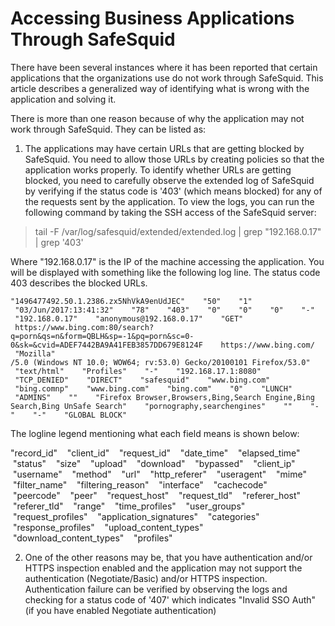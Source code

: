 # Accessing Business Applications Through SafeSquid

There have been several instances where it has been reported that certain applications that the organizations use do not work through SafeSquid. This article describes a generalized way of identifying what is wrong with the application and solving it.

There is more than one reason because of why the application may not work through SafeSquid. They can be listed as:

1) The applications may have certain URLs that are getting blocked by SafeSquid. You need to allow those URLs by creating policies so that the application works properly. To identify whether URLs are getting blocked, you need to carefully observe the extended log of SafeSquid by verifying if the status code is '403' (which means blocked) for any of the requests sent by the application. To view the logs, you can run the following command by taking the SSH access of the SafeSquid server:

> tail -F /var/log/safesquid/extended/extended.log | grep "192.168.0.17" | grep '403'

Where "192.168.0.17" is the IP of the machine accessing the application. You will be displayed with something like the following log line. The status code 403 describes the blocked URLs.
```
"1496477492.50.1.2386.zx5NhVkA9enUdJEC"    "50"    "1"    "03/Jun/2017:13:41:32"    "78"    "403"    "0"    "0"    "0"    "-"    "192.168.0.17"    "anonymous@192.168.0.17"    "GET"    https://www.bing.com:80/search?q=porn&qs=n&form=QBLH&sp=-1&pq=porn&sc=0-0&sk=&cvid=ADEF7442BA9A41FEB3857DD679E8124F    https://www.bing.com/  "Mozilla"
/5.0 (Windows NT 10.0; WOW64; rv:53.0) Gecko/20100101 Firefox/53.0"    "text/html"    "Profiles"    "-"    "192.168.17.1:8080"    "TCP_DENIED"    "DIRECT"    "safesquid"    "www.bing.com"    "bing.comnp"    "www.bing.com"    "bing.com"    "0"    "LUNCH"    "ADMINS"    ""    "Firefox Browser,Browsers,Bing,Search Engine,Bing Search,Bing UnSafe Search"    "pornography,searchengines"    ""    "-"    "-"    "GLOBAL BLOCK"

```
The logline legend mentioning what each field means is shown below:

"record_id"    "client_id"    "request_id"    "date_time"    "elapsed_time"    "status"    "size"    "upload"    "download"    "bypassed"    "client_ip"    "username"    "method"    "url"    "http_referer"    "useragent"    "mime"    "filter_name"    "filtering_reason"    "interface"    "cachecode"    "peercode"    "peer"    "request_host"    "request_tld"    "referer_host"    "referer_tld"    "range"    "time_profiles"    "user_groups"    "request_profiles"    "application_signatures"    "categories"    "response_profiles"    "upload_content_types"    "download_content_types"    "profiles"

2) One of the other reasons may be, that you have authentication and/or HTTPS inspection enabled and the application may not support the authentication (Negotiate/Basic) and/or HTTPS inspection. Authentication failure can be verified by observing the logs and checking for a status code of '407' which indicates "Invalid SSO Auth" (if you have enabled Negotiate authentication)
